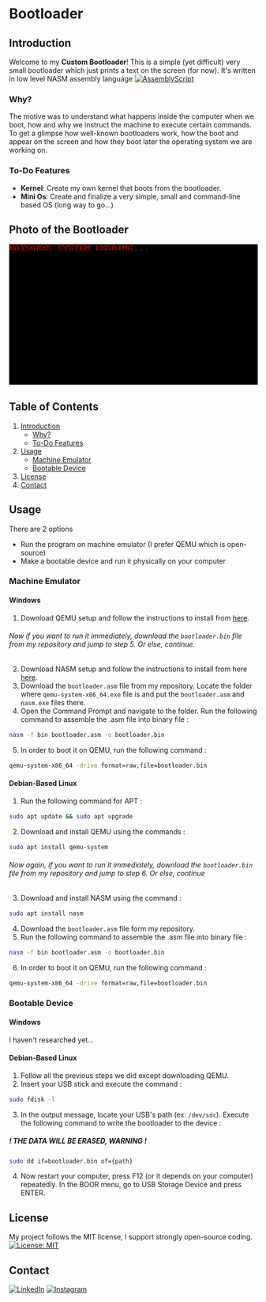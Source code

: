 # Bootloader

## Introduction
Welcome to my **Custom Bootloader**! This is a simple (yet difficult) very small bootloader which just prints a text on the screen (for now). It's written in low level NASM assembly language [![AssemblyScript](https://img.shields.io/badge/AssemblyScript-007AAC?logo=assemblyscript&logoColor=fff)](https://en.wikipedia.org/wiki/Netwide_Assembler)
### Why?
The motive was to understand what happens inside the computer when we boot, how and why we instruct the machine to execute certain commands. To get a glimpse how well-known bootloaders work, how the boot and appear on the screen and how they boot later the operating system we are working on.
### To-Do Features

- **Kernel**: Create my own kernel that boots from the bootloader.
- **Mini Os**: Create and finalize a very simple, small and command-line based OS (long way to go...)

## Photo of the Bootloader

<img src="screen.png" width="" height=""  alt=""/>

## Table of Contents

1. [Introduction](#introduction)
   - [Why?](#why)
   - [To-Do Features](#to-do-features)
2. [Usage](#usage)
   - [Machine Emulator](#machine-emulator)
   - [Bootable Device](#bootable-device)
3. [License](#license)
4. [Contact](#contact)
## Usage
There are 2 options
- Run the program on machine emulator (I prefer QEMU which is open-source)
- Make a bootable device and run it physically on your computer


### Machine Emulator
#### Windows
1. Download QEMU setup and follow the instructions to install from [here](https://www.qemu.org/download/#windows).
###### Now if you want to run it immediately, download the `bootloader.bin` file from my repository and jump to step 5. Or else, continue.
2. Download NASM setup and follow the instructions to install from here [here](https://www.nasm.us/pub/nasm/releasebuilds/2.16.03/).
3. Download the `bootloader.asm` file from my repository. Locate the folder where `qemu-system-x86_64.exe` file is and put the `bootloader.asm` and  `nasm.exe` files there.
4. Open the Command Prompt and navigate to the folder. Run the following command to assemble the .asm file into binary file :
```bash
nasm -f bin bootloader.asm -o bootloader.bin
```
5. In order to boot it on QEMU, run the following command :
```bash
qemu-system-x86_64 -drive format=raw,file=bootloader.bin
```

#### Debian-Based Linux
1. Run the following command for APT :
```bash
sudo apt update && sudo apt upgrade
```
2. Download and install QEMU using the commands : 
```bash
sudo apt install qemu-system
```
###### Now again, if you want to run it immediately, download the `bootloader.bin` file from my repository and jump to step 6. Or else, continue
3. Download and install NASM using the command : 
```bash
sudo apt install nasm
```
4. Download the `bootloader.asm` file form my repository.
5. Run the following command to assemble the .asm file into binary file : 
```bash
nasm -f bin bootloader.asm -o bootloader.bin
```
6. In order to boot it on QEMU, run the following command :
```bash
qemu-system-x86_64 -drive format=raw,file=bootloader.bin
```
### Bootable Device
#### Windows
I haven't researched yet...
#### Debian-Based Linux
1. Follow all the previous steps we did except downloading QEMU.
2. Insert your USB stick and execute the command :
```bash
sudo fdisk -l
```
3. In the output message, locate your USB's path (ex: `/dev/sdc`). Execute the following command to write the bootloader to the device :
##### ! THE DATA WILL BE ERASED, WARNING !
```bash
sudo dd if=bootloader.bin of={path}
```
4. Now restart your computer, press F12 (or it depends on your computer) repeatedly. In the BOOR menu, go to USB Storage Device and press ENTER.
## License
My project follows the MIT license, I support strongly open-source coding. [![License: MIT](https://img.shields.io/badge/License-MIT-yellow.svg)](https://opensource.org/licenses/MIT)
## Contact
[![LinkedIn](https://custom-icon-badges.demolab.com/badge/LinkedIn-0A66C2?logo=linkedin-white&logoColor=fff)](https://www.linkedin.com/in/%CE%BD%CE%B9%CE%BA%CF%8C%CE%BB%CE%B1%CE%BF%CF%82-%CE%BA%CE%B1%CF%84%CF%83%CE%B1%CF%81%CF%8C%CF%82-39750b274/)
[![Instagram](https://img.shields.io/badge/Instagram-%23E4405F.svg?logo=Instagram&logoColor=white)](http://www.instagram.com/katsarxs_)